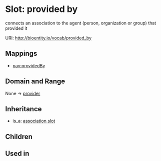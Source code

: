 # Slot: provided by


connects an association to the agent (person, organization or group) that provided it

URI: http://bioentity.io/vocab/provided_by
## Mappings

 * [pav:providedBy](http://purl.obolibrary.org/obo/pav_providedBy)
## Domain and Range

None -> [provider](Provider.md)
## Inheritance

 *  is_a: [association slot](association_slot.md)
## Children

## Used in


